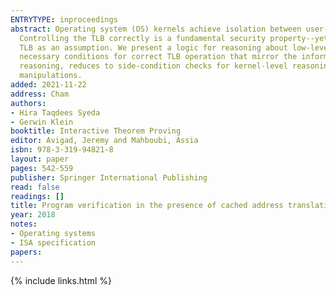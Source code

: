 ```yaml
---
ENTRYTYPE: inproceedings
abstract: Operating system (OS) kernels achieve isolation between user-level processes using multi-level page tables and translation lookaside buffers (TLBs).
  Controlling the TLB correctly is a fundamental security property--yet all large-scale formal OS verification projects leave correct functionality of the
  TLB as an assumption. We present a logic for reasoning about low-level programs in the presence of TLB address translation. We extract invariants and
  necessary conditions for correct TLB operation that mirror the informal reasoning of OS engineers. Our program logic reduces to a standard logic for user-level
  reasoning, reduces to side-condition checks for kernel-level reasoning, and can handle typical OS kernel tasks such as context switching and page table
  manipulations.
added: 2021-11-22
address: Cham
authors:
- Hira Taqdees Syeda
- Gerwin Klein
booktitle: Interactive Theorem Proving
editor: Avigad, Jeremy and Mahboubi, Assia
isbn: 978-3-319-94821-8
layout: paper
pages: 542-559
publisher: Springer International Publishing
read: false
readings: []
title: Program verification in the presence of cached address translation
year: 2018
notes:
- Operating systems
- ISA specification
papers:
---
```

{% include links.html %}
